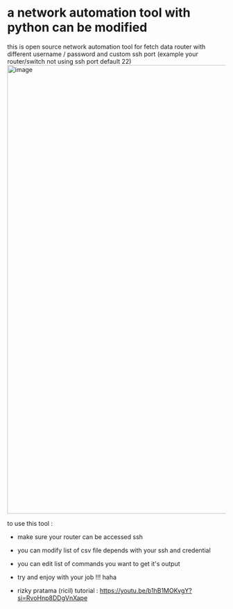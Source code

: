 # a network automation tool with python can be modified
this is open source network automation tool for fetch data router with different username / password and custom ssh port (example your router/switch not using ssh port default 22) 
<img width="1920" height="1036" alt="image" src="https://github.com/user-attachments/assets/4726cb7d-abf8-408f-b271-55a3e3e43a76" />

to use this tool :
* make sure your router can be accessed ssh
* you can modify list of csv file depends with your ssh and credential
* you can edit list of commands you want to get it's output
* try and enjoy with your job !!! haha

* rizky pratama (ricil)
tutorial : https://youtu.be/b1hB1MOKvgY?si=RvoHnp8DDgVnXape
